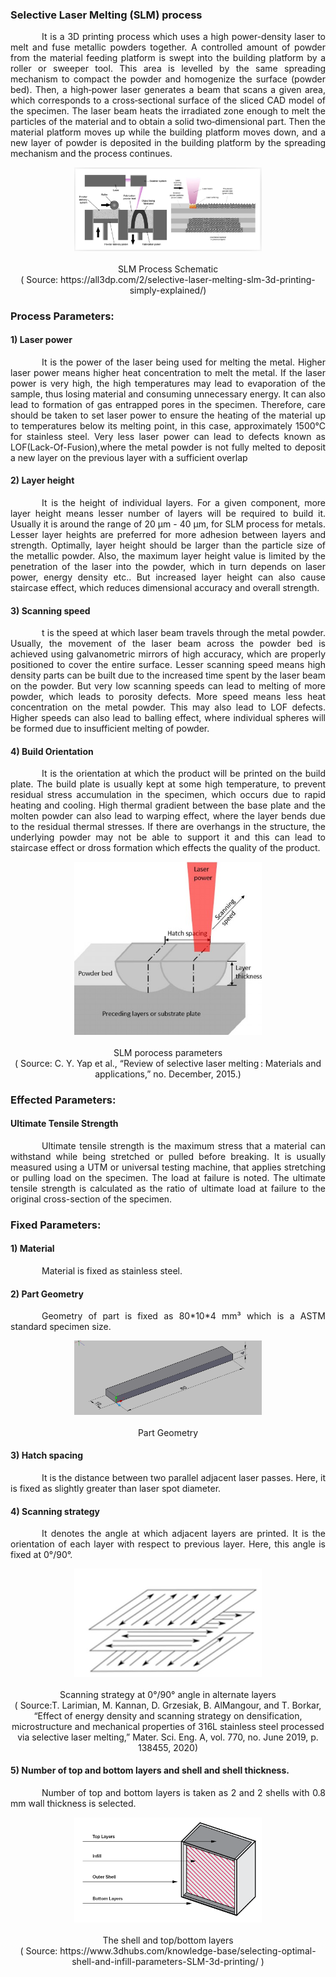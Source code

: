 ### Selective Laser Melting (SLM) process<br>
<p style="text-indent:50px; text-align: justify">It is a 3D printing process which uses a high power-density laser to melt and fuse metallic powders together. A controlled amount of powder from the material feeding platform is swept into the building platform by a roller or sweeper tool. This area is levelled by the same spreading mechanism to compact the powder and homogenize the surface (powder bed). Then, a high‐power laser generates a beam that scans a given area, which corresponds to a cross‐sectional surface of the sliced CAD model of the specimen. The laser beam heats the irradiated zone enough to melt the particles of the material and to obtain a solid two‐dimensional part. Then the material platform moves up while the building platform moves down, and a new layer of powder is deposited in the building platform by the spreading mechanism and the process continues.</p>
<p align="center">
  <img width="300" src="images/SLMschematic.jpg"></img><br><br>
SLM Process Schematic <br>
( Source: https://all3dp.com/2/selective-laser-melting-slm-3d-printing-simply-explained/)
</p>

### Process Parameters:
#### 1) Laser power
<p style="text-indent:50px; text-align: justify">It is the power of the laser being used for melting the metal. Higher laser power means higher heat concentration to melt the metal. If the laser power is very high, the high temperatures may lead to evaporation of the sample, thus losing material and consuming unnecessary energy. It can also lead to formation of gas entrapped pores in the specimen. Therefore, care should be taken to set laser power to ensure the heating of the material up to temperatures below its melting point, in this case, approximately 1500°C for stainless steel. Very less laser power can lead to defects known as LOF(Lack-Of-Fusion),where the metal powder is not fully melted to deposit a new layer on the previous layer with a sufficient overlap</p>

#### 2) Layer height
<p style="text-indent:50px; text-align: justify">It is the height of individual layers. For a given component, more layer height means lesser number of layers will be required to build it. Usually it is around the range of 20 &#181m - 40 &#181m, for SLM process for metals. Lesser layer heights are preferred for more adhesion between layers and strength. Optimally, layer height should be larger than the particle size of the metallic powder. Also, the maximum layer height value is limited by the penetration of the laser into the powder, which in turn depends on laser power, energy density etc.. But increased layer height can also cause staircase effect, which reduces dimensional accuracy and overall strength.</p>

#### 3) Scanning speed
<p style="text-indent:50px; text-align: justify">t is the speed at which laser beam travels through the metal powder. Usually, the movement of the laser beam across the powder bed is achieved using galvanometric mirrors of high accuracy, which are properly positioned to cover the entire surface. Lesser scanning speed means high density parts can be built due to the increased time spent by the laser beam on the powder. But very low scanning speeds can lead to melting of more powder, which leads to porosity defects. More speed means less heat concentration on the metal powder. This may also lead to LOF defects. Higher speeds can also lead to balling effect, where individual spheres will be formed due to insufficient melting of powder.</p>

#### 4) Build Orientation
<p style="text-indent:50px; text-align: justify">It is the orientation at which the product will be printed on the build plate. The build plate is usually kept at some high temperature, to prevent residual stress accumulation in the specimen, which occurs due to rapid heating and cooling. High thermal gradient between the base plate and the molten powder can also lead to warping effect, where the layer bends due to the residual thermal stresses. If there are overhangs in the structure, the underlying powder may not be able to support it and this can lead to staircase effect or dross formation which effects the quality of the product.</p>
<p align="center">
  <img width="300" src="images/SLMparameters.jpg"></img><br><br>
SLM porocess parameters <br>
( Source: C. Y. Yap et al., “Review of selective laser melting : Materials and applications,” no. December, 2015.)
</p>

### Effected Parameters:
#### Ultimate Tensile Strength
<p style="text-indent:50px; text-align: justify">Ultimate tensile strength is the maximum stress that a material can withstand while being stretched or pulled before breaking. It is usually measured using a UTM or universal testing machine, that applies stretching or pulling load on the specimen. The load at failure is noted. The ultimate tensile strength is calculated as the ratio of ultimate load at failure to the original cross-section of the specimen.</p>

### Fixed Parameters:
#### 1) Material
<p style="text-indent:50px; text-align: justify">Material is fixed as stainless steel.</p>

#### 2) Part Geometry
<p style="text-indent:50px; text-align: justify">Geometry of part is fixed as 80*10*4 mm³ which is a ASTM standard specimen size.</p>
<p align="center">
  <img width="300" src="images/80by10by4geometry.PNG"></img><br><br>
Part Geometry <br>
</p> 

#### 3) Hatch spacing
<p style="text-indent:50px; text-align: justify">It is the distance between two parallel adjacent laser passes. Here, it is fixed as slightly greater than laser spot diameter.</p>

#### 4) Scanning strategy
<p style="text-indent:50px; text-align: justify">It denotes the angle at which adjacent layers are printed. It is the orientation of each layer with respect to previous layer. Here, this angle is fixed at 0°/90°.</p>
<p align="center">
  <img width="300" src="images/090scan.JPG"></img><br><br>
Scanning strategy at 0°/90° angle in alternate layers <br>
( Source:T. Larimian, M. Kannan, D. Grzesiak, B. AlMangour, and T. Borkar, “Effect of energy density and scanning strategy on densification, microstructure and mechanical properties of 316L stainless steel processed via selective laser melting,” Mater. Sci. Eng. A, vol. 770, no. June 2019, p. 138455, 2020)
</p>

#### 5) Number of top and bottom layers and shell and shell thickness.
<p style="text-indent:50px; text-align: justify">Number of top and bottom layers is taken as 2 and 2 shells with 0.8 mm wall thickness is selected.</p>
<p align="center">
  <img width="300" src="images/shelltopbottomlayer.png"></img><br><br>
The shell and top/bottom layers <br>
( Source: https://www.3dhubs.com/knowledge-base/selecting-optimal-shell-and-infill-parameters-SLM-3d-printing/ )
</p>

